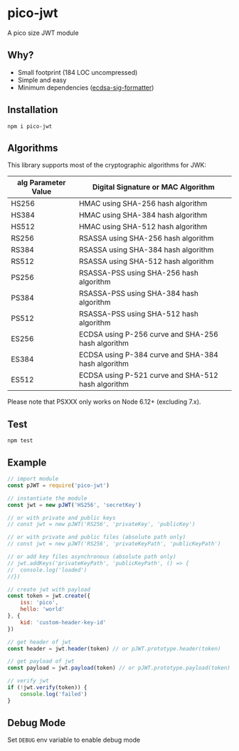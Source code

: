 # pico-jwt
A pico size JWT module

## Why?
- Small footprint (184 LOC uncompressed)
- Simple and easy
- Minimum dependencies ([ecdsa-sig-formatter](https://github.com/Brightspace/node-ecdsa-sig-formatter))

## Installation
`npm i pico-jwt`

## Algorithms
This library supports most of the cryptographic algorithms for JWK:

alg Parameter Value | Digital Signature or MAC Algorithm
----------------|----------------------------
HS256 | HMAC using SHA-256 hash algorithm
HS384 | HMAC using SHA-384 hash algorithm
HS512 | HMAC using SHA-512 hash algorithm
RS256 | RSASSA using SHA-256 hash algorithm
RS384 | RSASSA using SHA-384 hash algorithm
RS512 | RSASSA using SHA-512 hash algorithm
PS256 | RSASSA-PSS using SHA-256 hash algorithm
PS384 | RSASSA-PSS using SHA-384 hash algorithm
PS512 | RSASSA-PSS using SHA-512 hash algorithm
ES256 | ECDSA using P-256 curve and SHA-256 hash algorithm
ES384 | ECDSA using P-384 curve and SHA-384 hash algorithm
ES512 | ECDSA using P-521 curve and SHA-512 hash algorithm

Please note that PSXXX only works on Node 6.12+ (excluding 7.x).

## Test
`npm test`

## Example
```javascript
// import module
const pJWT = require('pico-jwt')

// instantiate the module
const jwt = new pJWT('HS256', 'secretKey')

// or with private and public keys
// const jwt = new pJWT('RS256', 'privateKey', 'publicKey')

// or with private and public files (absolute path only)
// const jwt = new pJWT('RS256', 'privateKeyPath', 'publicKeyPath')

// or add key files asynchronous (absolute path only)
// jwt.addKeys('privateKeyPath', 'publicKeyPath', () => {
//	console.log('loaded')
//})

// create jwt with payload
const token = jwt.create({
	iss: 'pico',
	hello: 'world'
}, {
	kid: 'custom-header-key-id'
})

// get header of jwt
const header = jwt.header(token) // or pJWT.prototype.header(token)

// get payload of jwt
const payload = jwt.payload(token) // or pJWT.prototype.payload(token)

// verify jwt
if (!jwt.verify(token)) {
	console.log('failed')
}
```

## Debug Mode
Set `DEBUG` env variable to enable debug mode
